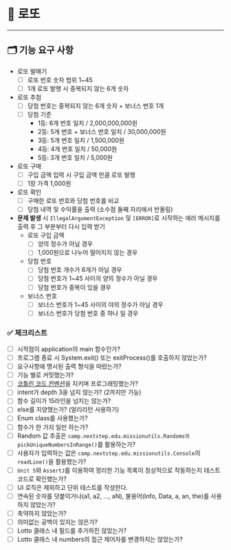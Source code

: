 # 🎯 로또

---

## 🗂️ 기능 요구 사항

- 로또 발매기
    - [ ] 로또 번호 숫자 범위 1~45
    - [ ] 1개 로또 발행 시 중복되지 않는 6개 숫자

- 로또 추첨
    - [ ] 당첨 번호는 중복되지 않는 6개 숫자 + 보너스 번호 1개
    - [ ] 당첨 기준
        - 1등: 6개 번호 일치 / 2,000,000,000원
        - 2등: 5개 번호 + 보너스 번호 일치 / 30,000,000원
        - 3등: 5개 번호 일치 / 1,500,000원
        - 4등: 4개 번호 일치 / 50,000원
        - 5등: 3개 번호 일치 / 5,000원

- 로또 구매
    - [ ] 구입 금액 입력 시 구입 금액 만큼 로또 발행
    - [ ] 1장 가격 1,000원

- 로또 확인
    - [ ] 구매한 로또 번호와 당첨 번호를 비교
    - [ ] 당첨 내역 및 수익률을 출력 (소수점 둘째 자리에서 반올림)

- **문제 발생** 시 `IllegalArgumentException` 및 `[ERROR]`로 시작하는 에러 메시지를 출력 후 그 부분부터 다시 입력 받기
    - 로또 구입 금액
        - [ ] 양의 정수가 아닐 경우
        - [ ] 1,000원으로 나누어 떨어지지 않는 경우

    - 당첨 번호
        - [ ] 당첨 번호 개수가 6개가 아닐 경우
        - [ ] 당첨 번호가 1~45 사이의 양의 정수가 아닐 경우
        - [ ] 당첨 번호가 중복이 있을 경우

    - 보너스 번호
        - [ ] 보너스 번호가 1~45 사이의 야의 정수가 아닐 경우
        - [ ] 보너스 번호가 당첨 번호 중 하나 일 경우

### ✅ 체크리스트

- [ ] 시작점이 application의 main 함수인가?
- [ ] 프로그램 종료 시 System.exit() 또는 exitProcess()를 호출하지 않았는가?
- [ ] 요구사항에 명시된 출력 형식을 따랐는가?
- [ ] 기능 별로 커밋했는가?
- [ ] [코틀린 코드 컨벤션](https://kotlinlang.org/docs/coding-conventions.html)을 지키며 프로그래밍했는가?
- [ ] intent가 depth 3을 넘지 않는가? (2까지만 가능)
- [ ] 함수 길이가 15라인을 넘지는 않는가?
- [ ] else를 지양했는가? (얼리리턴 사용하기)
- [ ] Enum class를 사용했는가?
- [ ] 함수가 한 가지 일만 하는가?
- [ ] Random 값 추출은 `camp.nextstep.edu.missionutils.Randoms의 pickUniqueNumbersInRange()`를 활용하는가?
- [ ] 사용자가 입력하는 값은 ```camp.nextstep.edu.missionutils.Console```의 ```readLine()```을 활용했는가?
- [ ] `Unit 5`와 `AssertJ`를 이용하여 정리한 기능 목록이 정상적으로 작동하는지 테스트 코드로 확인했는가?
- [ ] UI 로직은 제외하고 단위 테스트를 작성한다.
- [ ] 연속된 숫자를 덧붙이거나(a1, a2, ..., aN), 불용어(Info, Data, a, an, the)를 사용하지 않았는가?
- [ ] 축약하지 않았는가?
- [ ] 의미없는 공백이 있지는 않은가?
- [ ] Lotto 클래스 내 필드를 추가하진 않았는가?
- [ ] Lotto 클래스 내 numbers의 접근 제어자를 변경하지는 않았는가?